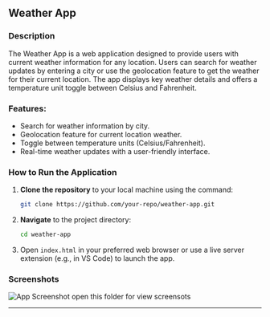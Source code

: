 ## Weather App

### Description
The Weather App is a web application designed to provide users with current weather information for any location. Users can search for weather updates by entering a city or use the geolocation feature to get the weather for their current location. The app displays key weather details and offers a temperature unit toggle between Celsius and Fahrenheit.

### Features:
- Search for weather information by city.
- Geolocation feature for current location weather.
- Toggle between temperature units (Celsius/Fahrenheit).
- Real-time weather updates with a user-friendly interface.

### How to Run the Application
1. **Clone the repository** to your local machine using the command:
   ```bash
   git clone https://github.com/your-repo/weather-app.git
   ```
2. **Navigate** to the project directory:
   ```bash
   cd weather-app
   ```
3. Open `index.html` in your preferred web browser or use a live server extension (e.g., in VS Code) to launch the app.

### Screenshots
![App Screenshot](/weather/Screenshots/) open this folder for view screensots

---


